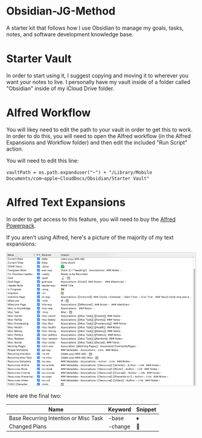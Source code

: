 # Obsidian-JG-Method
A starter kit that follows how I use Obsidian to manage my goals, tasks, notes, and software development knowledge base.

# Starter Vault
In order to start using it, I suggest copying and moving it to wherever you want your notes to live. I personally have my vault inside of a folder called "Obsidian" inside of my iCloud Drive folder.

# Alfred Workflow
You will likey need to edit the path to your vault in order to get this to work. In order to do this, you will need to open the Alfred workflow (in the Alfred Expansions and Workflow folder) and then edit the included "Run Script" action.

You will need to edit this line:

``` terminal
vaultPath = os.path.expanduser("~") + "/Library/Mobile Documents/com~apple~CloudDocs/Obsidian/Starter Vault"
```
# Alfred Text Expansions
In order to get access to this feature, you will need to buy the [Alfred Powerpack](https://www.alfredapp.com/powerpack/).

If you aren't using Alfred, here's a picture of the majority of my text expansions:

![Text Expansions](/alfred-text-expansions-pic.png)

Here are the final two:

| Name      | Keyword | Snippet |
| ----------- | ----------- | ----------- |
| Base Recurring Intention or Misc Task      | -base       | ♦︎       |
| Changed Plans   | -change        | 🚨        |
